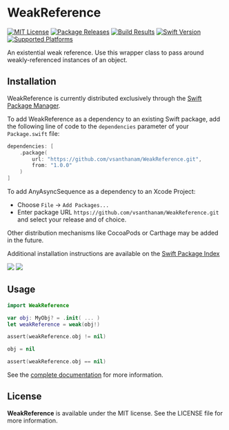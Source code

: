 # WeakReference

[![MIT License](https://img.shields.io/github/license/vsanthanam/WeakReference)](https://github.com/vsanthanam/WeakReference/blob/main/LICENSE)
[![Package Releases](https://img.shields.io/github/v/release/vsanthanam/WeakReference)](https://github.com/vsanthanam/WeakReference/releases)
[![Build Results](https://img.shields.io/github/workflow/status/vsanthanam/WeakReference/spm-build-test)](https://img.shields.io/github/workflow/status/vsanthanam/WeakReference/spm-build-test)
[![Swift Version](https://img.shields.io/badge/swift-6.0-critical)](https://swift.org)
[![Supported Platforms](https://img.shields.io/badge/platform-iOS%2012%20%7C%20macOS%2010.14%20%7C%20tvOS%2012%20%7C%20watchOS%205-lightgrey)](https://developer.apple.com)

An existential weak reference.
Use this wrapper class to pass around weakly-referenced instances of an object.

## Installation

WeakReference is currently distributed exclusively through the [Swift Package Manager](https://www.swift.org/package-manager/). 

To add WeakReference as a dependency to an existing Swift package, add the following line of code to the `dependencies` parameter of your `Package.swift` file:

```swift
dependencies: [
    .package(
        url: "https://github.com/vsanthanam/WeakReference.git",
        from: "1.0.0"
    )
]
```

To add AnyAsyncSequence as a dependency to an Xcode Project:

* Choose `File` → `Add Packages...`
* Enter package URL `https://github.com/vsanthanam/WeakReference.git` and select your release and of choice.

Other distribution mechanisms like CocoaPods or Carthage may be added in the future.

Additional installation instructions are available on the [Swift Package Index](https://swiftpackageindex.com/vsanthanam/WeakReference)

[![](https://img.shields.io/endpoint?url=https%3A%2F%2Fswiftpackageindex.com%2Fapi%2Fpackages%2Fvsanthanam%2FAnyAsyncSequence%2Fbadge%3Ftype%3Dswift-versions)](https://swiftpackageindex.com/vsanthanam/AnyAsyncSequence)
[![](https://img.shields.io/endpoint?url=https%3A%2F%2Fswiftpackageindex.com%2Fapi%2Fpackages%2Fvsanthanam%2FAnyAsyncSequence%2Fbadge%3Ftype%3Dplatforms)](https://swiftpackageindex.com/vsanthanam/AnyAsyncSequence)


## Usage

```swift
import WeakReference

var obj: MyObj? = .init( ... )
let weakReference = weak(obj!)

assert(weakReference.obj != nil)

obj = nil

assert(weakReference.obj == nil)
```

See the [complete documentation](https://weak.tools/docs/documentation/weakreference/) for more information.

## License

**WeakReference** is available under the MIT license. See the LICENSE file for more information.
